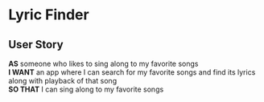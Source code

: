 # Lyric Finder
## User Story
**AS** someone who likes to sing along to my favorite songs<br> 
**I WANT** an app where I can search for my favorite songs and find its lyrics along with playback of that song<br> 
**SO THAT** I can sing along to my favorite songs
